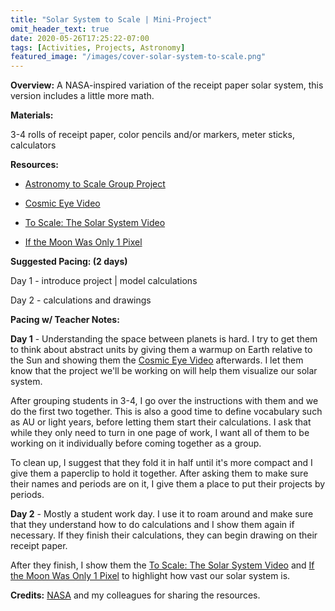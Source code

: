 ```yaml
---
title: "Solar System to Scale | Mini-Project"
omit_header_text: true
date: 2020-05-26T17:25:22-07:00
tags: [Activities, Projects, Astronomy]
featured_image: "/images/cover-solar-system-to-scale.png"
---
```


**Overview:** A NASA-inspired variation of the receipt paper solar system, this version includes a little more math.

**Materials:**

3-4 rolls of receipt paper, color pencils and/or markers, meter sticks, calculators

**Resources:**
- [Astronomy to Scale Group Project](/downloads/solar-system-to-scale-group-project.pdf)

- [Cosmic Eye Video](https://youtu.be/8Are9dDbW24)

- [To Scale: The Solar System Video](https://youtu.be/zR3Igc3Rhfg)

- [If the Moon Was Only 1 Pixel](https://joshworth.com/dev/pixelspace/pixelspace_solarsystem.html)

**Suggested Pacing: (2 days)**

Day 1 - introduce project | model calculations

Day 2 - calculations and drawings

**Pacing w/ Teacher Notes:**

**Day 1** - Understanding the space between planets is hard. I try to get them to think about abstract units by giving them a warmup on Earth relative to the Sun and showing them the [Cosmic Eye Video](https://youtu.be/8Are9dDbW24) afterwards. I let them know that the project we'll be working on will help them visualize our solar system.

After grouping students in 3-4, I go over the instructions with them and we do the first two together. This is also a good time to define vocabulary such as AU or light years, before letting them start their calculations. I ask that while they only need to turn in one page of work, I want all of them to be working on it individually before coming together as a group.

To clean up, I suggest that they fold it in half until it's more compact and I give them a paperclip to hold it together. After asking them to make sure their names and periods are on it, I give them a place to put their projects by periods.

**Day 2** - Mostly a student work day. I use it to roam around and make sure that they understand how to do calculations and I show them again if necessary. If they finish their calculations, they can begin drawing on their receipt paper.

After they finish, I show them the [To Scale: The Solar System Video](https://youtu.be/zR3Igc3Rhfg) and [If the Moon Was Only 1 Pixel](https://joshworth.com/dev/pixelspace/pixelspace_solarsystem.html) to highlight how vast our solar system is.

**Credits:** [NASA](https://www.jpl.nasa.gov/edu/teach/activity/solar-system-scroll/) and my colleagues for sharing the resources.
